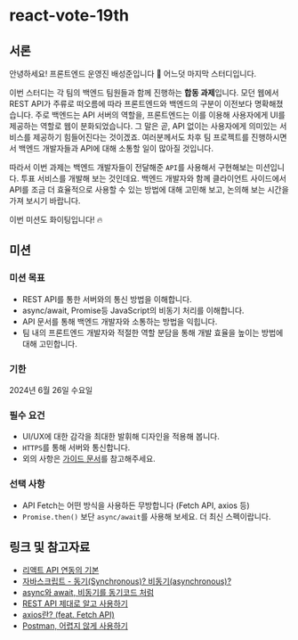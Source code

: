 # react-vote-19th

## **서론**

안녕하세요! 프론트엔드 운영진 배성준입니다 👾 어느덧 마지막 스터디입니다.

이번 스터디는 각 팀의 백엔드 팀원들과 함께 진행하는 **합동 과제**입니다. 
모던 웹에서 REST API가 주류로 떠오름에 따라 프론트엔드와 백엔드의 구분이 이전보다 명확해졌습니다. 주로 백엔드는 API 서버의 역할을, 프론트엔드는 이를 이용해 사용자에게 UI를 제공하는 역할로 웹이 분화되었습니다. 그 말은 곧, API 없이는 사용자에게 의미있는 서비스를 제공하기 힘들어진다는 것이겠죠. 여러분께서도 차후 팀 프로젝트를 진행하시면서 백엔드 개발자들과 API에 대해 소통할 일이 많아질 것입니다.

따라서 이번 과제는 백엔드 개발자들이 전달해준 `API`를 사용해서 구현해보는 미션입니다. 투표 서비스를 개발해 보는 것인데요. 백엔드 개발자와 함께 클라이언트 사이드에서 API를 조금 더 효율적으로 사용할 수 있는 방법에 대해 고민해 보고, 논의해 보는 시간을 가져 보시기 바랍니다.

이번 미션도 화이팅입니다! 🔥

## **미션**

### **미션 목표**

- REST API를 통한 서버와의 통신 방법을 이해합니다.
- async/await, Promise등 JavaScript의 비동기 처리를 이해합니다.
- API 문서를 통해 백엔드 개발자와 소통하는 방법을 익힙니다.
- 팀 내의 프론트엔드 개발자와 적절한 역할 분담을 통해 개발 효율을 높이는 방법에 대해 고민합니다.


### **기한**

2024년 6월 26일 수요일

### **필수 요건**

- UI/UX에 대한 감각을 최대한 발휘해 디자인을 적용해 봅니다.
- `HTTPS`를 통해 서버와 통신합니다.
- 외의 사항은 [가이드 문서](https://sungjoonbae.notion.site/FE-BE-2d7ad673b78c4f1b8389708762627b7f)를 참고해주세요.

### **선택 사항**

- API Fetch는 어떤 방식을 사용하든 무방합니다 (Fetch API, axios 등)
- `Promise.then()` 보단 `async/await`를 사용해 보세요. 더 최신 스펙이랍니다.

## **링크 및 참고자료**

- [리액트 API 연동의 기본](https://react.vlpt.us/integrate-api/01-basic.html)
- [자바스크립트 - 동기(Synchronous)? 비동기(asynchronous)?](https://ljtaek2.tistory.com/142)
- [async와 await, 비동기를 동기코드 처럼](https://kamang-it.tistory.com/entry/JavaScript11async%EC%99%80-await-%EB%B9%84%EB%8F%99%EA%B8%B0%EB%A5%BC-%EB%8F%99%EA%B8%B0%EC%BD%94%EB%93%9C-%EC%B2%98%EB%9F%BC)
- [REST API 제대로 알고 사용하기](https://meetup.toast.com/posts/92)
- [axios란? (feat. Fetch API)](https://velog.io/@shin6403/React-axios%EB%9E%80-feat.-Fetch-API)
- [Postman, 어렵지 않게 사용하기](https://gngsn.tistory.com/26)
